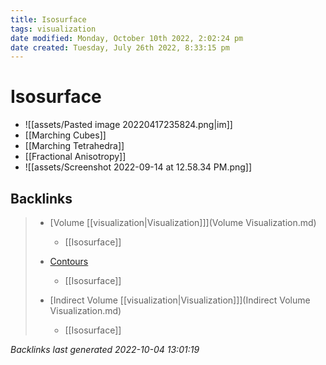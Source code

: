 ```yaml
---
title: Isosurface
tags: visualization
date modified: Monday, October 10th 2022, 2:02:24 pm
date created: Tuesday, July 26th 2022, 8:33:15 pm
---
```


# Isosurface
- ![[assets/Pasted image 20220417235824.png|im]]
- [[Marching Cubes]]
- [[Marching Tetrahedra]]
- [[Fractional Anisotropy]]
- ![[assets/Screenshot 2022-09-14 at 12.58.34 PM.png]]

## Backlinks
> - [Volume [[visualization|Visualization]]](Volume Visualization.md)
>   - [[Isosurface]]
>
> - [Contours](Contour.md)
>   - [[Isosurface]]
>
> - [Indirect Volume [[visualization|Visualization]]](Indirect Volume Visualization.md)
>   - [[Isosurface]]

_Backlinks last generated 2022-10-04 13:01:19_
